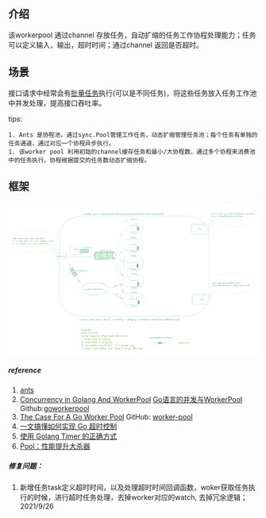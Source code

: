 ## 介绍

该workerpool 通过channel 存放任务，自动扩缩的任务工作协程处理能力；任务可以定义输入，输出，超时时间；通过channel 返回是否超时。



## 场景

接口请求中经常会有<u>批量任务</u>执行(可以是不同任务)，将这些任务放入任务工作池中并发处理，提高接口吞吐率。

tips: 

	1. Ants 是协程池，通过sync.Pool管理工作任务，动态扩缩管理任务池；每个任务有单独的任务通道，通过对应一个协程异步执行。 
	1. 该worker pool 利用初始的channel缓存任务和最小/大协程数，通过多个协程来消费池中的任务执行，协程根据提交的任务数动态扩缩协程。



## 框架

![workerpool](https://raw.githubusercontent.com/weedge/lib/main/pool/workerpool/workerpool.png)

##### reference

1. [ants](https://github.com/panjf2000/ants) 
2. [Concurrency in Golang And WorkerPool](https://hackernoon.com/concurrency-in-golang-and-workerpool-part-1-e9n31ao) [Go语言的并发与WorkerPool](https://mp.weixin.qq.com/s?__biz=MzI2MDA1MTcxMg==&mid=2648468373&idx=1&sn=dc9c6e56cbd20c79a2593481100c69da) Github:[goworkerpool](https://github.com/Joker666/goworkerpool.git)
3. [The Case For A Go Worker Pool](https://brandur.org/go-worker-pool) GitHub: [worker-pool](https://github.com/vardius/worker-pool)
4. [一文搞懂如何实现 Go 超时控制](https://segmentfault.com/a/1190000039731121)
5. [使用 Golang Timer 的正确方式](http://russellluo.com/2018/09/the-correct-way-to-use-timer-in-golang.html)
5. [Pool：性能提升大杀器](https://time.geekbang.org/column/article/301716)



##### 修复问题：

1. 新增任务task定义超时时间，以及处理超时时间回调函数，woker获取任务执行的时候，进行超时任务处理，去掉worker对应的watch, 去掉冗余逻辑； 2021/9/26

